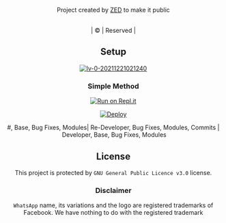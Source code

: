 
</div>
<p align="center">
Project created by <a href="ZED">ZED</a> to make it public<div align="center">
    <br>
       | © |
        Reserved |
    <br> 
</p>


## Setup



<a href="https://ibb.co/BVzcRd2"><img src="https://i.ibb.co/27nWBm3/lv-0-20211221021240.gif" alt="lv-0-20211221021240" border="0"></a>
<div align="center">

  ### Simple Method
 
[![Run on Repl.it](https://repl.it/badge/github/quiec/whatsAlfa)](https://replit.com/@testGoogleall/ZED-ROKO-JOKO-SOKO?v=1)
  

[![Deploy](https://www.herokucdn.com/deploy/button.svg)](https://heroku.com/deploy?template=https://github.com/imashimaah/XCO/) 
 
#, Base, Bug Fixes, Modules| Re-Developer, Bug Fixes, Modules, Commits |  Developer, Base, Bug Fixes, Modules
  </div>
    
    


## License
This project is protected by `GNU General Public Licence v3.0` license.

### Disclaimer
`WhatsApp` name, its variations and the logo are registered trademarks of Facebook. We have nothing to do with the registered trademark
